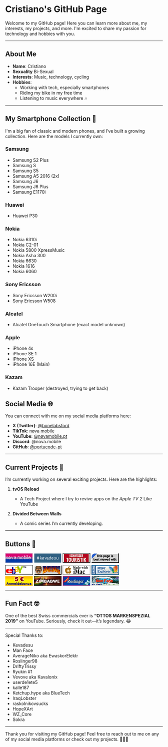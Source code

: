 # Cristiano's GitHub Page

Welcome to my GitHub page! Here you can learn more about me, my interests, my projects, and more. I'm excited to share my passion for technology and hobbies with you.

---

## About Me
- **Name**: Cristiano
- **Sexuality** Bi-Sexual
- **Interests**: Music, technology, cycling  
- **Hobbies**:  
  - Working with tech, especially smartphones  
  - Riding my bike in my free time  
  - Listening to music everywhere 🎶  

---

## My Smartphone Collection 📱
I'm a big fan of classic and modern phones, and I’ve built a growing collection. Here are the models I currently own:

### Samsung
- Samsung S2 Plus  
- Samsung S  
- Samsung S5  
- Samsung A5 2016 (2x)  
- Samsung J6  
- Samsung J6 Plus  
- Samsung E1170i  

### Huawei
- Huawei P30

### Nokia
- Nokia 6310i  
- Nokia C2-01  
- Nokia 5800 XpressMusic  
- Nokia Asha 300  
- Nokia 6630  
- Nokia 1616  
- Nokia 6060  

### Sony Ericsson
- Sony Ericsson W200i  
- Sony Ericsson W508  

### Alcatel
- Alcatel OneTouch Smartphone (exact model unknown)  

### Apple
- iPhone 4s
- iPhone SE 1
- iPhone XS
- iPhone 16E (Main)

### Kazam
- Kazam Trooper (destroyed, trying to get back)

## Social Media 🌐
You can connect with me on my social media platforms here:

- **X (Twitter)**: [@bonelabsford](https://x.com/bonelabsford)  
- **TikTok**: [nøva mobile](https://www.tiktok.com/@novamobile_pt?_t=ZN-8yFgD8X5F70&_r=1)
- **YouTube**: [@nøvamobile.pt](https://www.youtube.com/@nøvamobile.pt)
- **Discord**: @nova.mobile
- **GitHub**: [@portucode-pt](https://github.com/portucode-pt)  

---

## Current Projects 🚀
I’m currently working on several exciting projects. Here are the highlights:

1. **tvOS Reload**  
   - A Tech Project where I try to revive apps on the *Apple TV 2* Like YouTube

2. **Divided Between Walls**  
   - A comic series I’m currently developing.

---

## Buttons 🛜
<!-- ANLEITUNG FÜR BUTTONS!:
Um einen hinzuzufügen mit Link, nutze diese Linie:

<a href="https://link.zur.webseite"><img width="88" height="31" style="image-rendering: pixelated; image-rendering: crisp-edges;" src="https://link.zum/bild.png"></a>

Falls du einen Button ohne (Hyper)link hinzufügen möchtest, nutze dies:

<img width="88" height="31" style="image-rendering: pixelated; image-rendering: crisp-edges;" src="https://link.zum/bild.png">

-->
<div style="display: flex; max-width: 80%; flex-wrap: wrap; gap: 4px;">
   <img width="88" height="31" style="image-rendering: pixelated; image-rendering: crisp-edges;" src="assets/88x31.gif">
   <a href="https://kevadesu.github.io"><img width="88" height="31" style="image-rendering: pixelated; image-rendering: crisp-edges;" src="assets/IMG_2757.gif"></a>
   <img width="88" height="31" style="image-rendering: pixelated; image-rendering: crisp-edges;" src="assets/IMG_2828.gif">
   <img width="88" height="31" style="image-rendering: pixelated; image-rendering: crisp-edges;" src="assets/IMG_2829.gif">
   <img width="88" height="31" style="image-rendering: pixelated; image-rendering: crisp-edges;" src="assets/IMG_2830.gif">
   <img width="88" height="31" style="image-rendering: pixelated; image-rendering: crisp-edges;" src="assets/IMG_2831.gif">
   <img width="88" height="31" style="image-rendering: pixelated; image-rendering: crisp-edges;" src="assets/IMG_2832.gif">
   <img width="88" height="31" style="image-rendering: pixelated; image-rendering: crisp-edges;" src="assets/IMG_2833.gif">
   <img width="88" height="31" style="image-rendering: pixelated; image-rendering: crisp-edges;" src="assets/IMG_2834.gif">
   <img width="88" height="31" style="image-rendering: pixelated; image-rendering: crisp-edges;" src="assets/IMG_2836.gif">
   <img width="88" height="31" style="image-rendering: pixelated; image-rendering: crisp-edges;" src="assets/button.jpeg">
   <img width="88" height="31" style="image-rendering: pixelated; image-rendering: crisp-edges;" src="assets/button.gif">
</div>

---

## Fun Fact 🤓
One of the best Swiss commercials ever is **“OTTOS MARKENSPEZIAL 2019”** on YouTube. Seriously, check it out—it’s legendary. 😂  

---
Special Thanks to:
- Kevadesu
- Man Face  
- AverageNiko aka EwaskorElektr
- Roslinger98
- DriftyTrissy
- Ryukin #1  
- Vevove aka Kavalonix
- userde1ete5  
- kalle187  
- Ketchup.hype aka BlueTech
- IraqLobster
- raskolnikovsucks
- HopeXArt
- WZ_Core
- Sokra

---

Thank you for visiting my GitHub page! Feel free to reach out to me on any of my social media platforms or check out my projects. 🚴‍♂️📱
